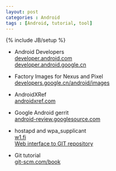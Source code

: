 ```yaml
---
layout: post
categories : Android
tags : [Android, tutorial, tool]
---
```

{% include JB/setup %}


* Android Developers  
[developer.android.com](https://developer.android.com)    
[developer.android.google.cn](https://developer.android.google.cn)    

* Factory Images for Nexus and Pixel
[developers.google.cn/android/images](https://developers.google.cn/android/images)    

* AndroidXRef    
[androidxref.com](http://androidxref.com)    

* Google Android gerrit    
[android-review.googlesource.com](https://android-review.googlesource.com/)    

* hostapd and wpa_supplicant    
[w1.fi](http://w1.fi/)    
[Web interface to GIT repository](http://w1.fi/cgit)    

* Git tutorial    
[git-scm.com/book](https://git-scm.com/book)    


